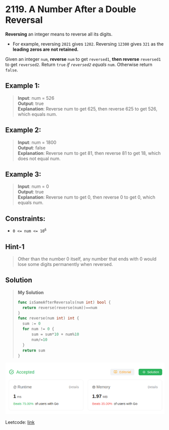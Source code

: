 # 2119. A Number After a Double Reversal

**Reversing** an integer means to reverse all its digits.

 * For example, reversing `2021` gives `1202`. Reversing `12300` gives `321` as the **leading zeros are not retained.**

Given an integer `num`, **reverse** `num` to get `reversed1`, **then reverse** `reversed1` to get `reversed2`. Return `true` *if `reversed2` equals* `num`. Otherwise return `false`.

## Example 1:
> **Input**: num = 526 \
> **Output**: true \
> **Explanation**: Reverse num to get 625, then reverse 625 to get 526, which equals num.

## Example 2:
> **Input**: num = 1800 \
> **Output**: false \
> **Explanation**: Reverse num to get 81, then reverse 81 to get 18, which does not equal num.

## Example 3:
> **Input**: num = 0 \
> **Output**: true \
> **Explanation**: Reverse num to get 0, then reverse 0 to get 0, which equals num.

## Constraints:

* <code>0 <= num <= 10<sup>6</sup></code>

## Hint-1
> Other than the number 0 itself, any number that ends with 0 would lose some digits permanently when reversed.

## Solution
> **My Solution**
> ```go
> func isSameAfterReversals(num int) bool {
> 	return reverse(reverse(num))==num
> }
> func reverse(num int) int {
> 	sum := 0
> 	for num != 0 {
> 		sum = sum*10 + num%10
> 		num/=10
> 	}
> 	return sum
> }
> ```

![result](image-5.png)

Leetcode: [link](https://leetcode.com/problems/a-number-after-a-double-reversal/description/)    